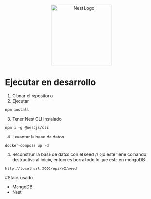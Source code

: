 <p align="center">
  <a href="http://nestjs.com/" target="blank"><img src="https://nestjs.com/img/logo-small.svg" width="200" alt="Nest Logo" /></a>
</p>

# Ejecutar en desarrollo

1. Clonar el repositorio
2. Ejecutar
```
npm install
```
3. Tener Nest CLI instalado
```
npm i -g @nestjs/cli
```

4. Levantar la base de datos
```
docker-compose up -d
```

4. Reconstruir la base de datos con el seed // ojo este tiene comando destructivo al inicio, entocnes borra todo lo que este en mongoDB
```
http://localhost:3001/api/v2/seed
```

#Stack usado
* MongoDB
* Nest

